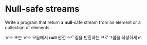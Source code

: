 # Null-safe streams

Write a program that return a **null**-safe stream from an element or a collection of elements.

요소 또는 요소 모음에서 **null** 안전 스트림을 반환하는 프로그램을 작성하세요.
